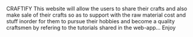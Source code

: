 CRAFTIFY
This website will allow the users to share their crafts  and also make sale of their crafts so as to support with the raw material cost and stuff 
inorder for them to pursue their hobbies and become a quality craftsmen by refering to the tutorials shared in the web-app... Enjoy
